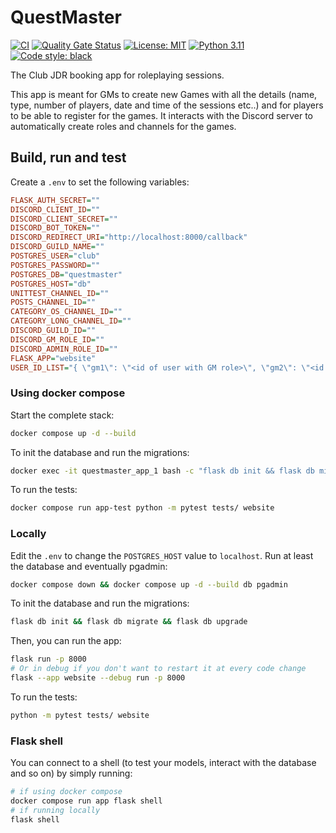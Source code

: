 # QuestMaster

[![CI](https://github.com/Club-JDR/questmaster/actions/workflows/ci.yml/badge.svg?branch=main)](https://github.com/Club-JDR/questmaster/actions/workflows/ci.yml)
[![Quality Gate Status](https://sonarcloud.io/api/project_badges/measure?project=Club-JDR_questmaster&metric=alert_status)](https://sonarcloud.io/dashboard?id=Club-JDR_questmaster)
[![License: MIT](https://img.shields.io/badge/License-MIT-yellow.svg)](https://opensource.org/licenses/MIT)
[![Python 3.11](https://img.shields.io/badge/python-3.11-blue.svg)](https://www.python.org/downloads/)
[![Code style: black](https://img.shields.io/badge/code%20style-black-000000.svg)](https://github.com/ambv/black)

The Club JDR booking app for roleplaying sessions.

This app is meant for GMs to create new Games with all the details (name, type, number of players, date and time of the sessions etc..) and for players to be able to register for the games. It interacts with the Discord server to automatically create roles and channels for the games.

## Build, run and test

Create a `.env` to set the following variables:

```ini
FLASK_AUTH_SECRET=""
DISCORD_CLIENT_ID=""
DISCORD_CLIENT_SECRET=""
DISCORD_BOT_TOKEN=""
DISCORD_REDIRECT_URI="http://localhost:8000/callback"
DISCORD_GUILD_NAME=""
POSTGRES_USER="club"
POSTGRES_PASSWORD=""
POSTGRES_DB="questmaster"
POSTGRES_HOST="db"
UNITTEST_CHANNEL_ID=""
POSTS_CHANNEL_ID=""
CATEGORY_OS_CHANNEL_ID=""
CATEGORY_LONG_CHANNEL_ID=""
DISCORD_GUILD_ID=""
DISCORD_GM_ROLE_ID=""
DISCORD_ADMIN_ROLE_ID=""
FLASK_APP="website"
USER_ID_LIST="{ \"gm1\": \"<id of user with GM role>\", \"gm2\": \"<id of other user with GM role>\", \"notgm\": \"<id of user without GM role>\", \"admin\": \"<id of user with Admin role>\"}"
```

### Using docker compose

Start the complete stack:

```sh
docker compose up -d --build
```

To init the database and run the migrations:

```sh
docker exec -it questmaster_app_1 bash -c "flask db init && flask db migrate && flask db upgrade"
```

To run the tests:

```sh
docker compose run app-test python -m pytest tests/ website
```

### Locally

Edit the `.env` to change the `POSTGRES_HOST` value to `localhost`.
Run at least the database and eventually pgadmin:

```sh
docker compose down && docker compose up -d --build db pgadmin
```

To init the database and run the migrations:

```sh
flask db init && flask db migrate && flask db upgrade
```

Then, you can run the app:

```sh
flask run -p 8000
# Or in debug if you don't want to restart it at every code change
flask --app website --debug run -p 8000
```

To run the tests:

```sh
python -m pytest tests/ website
```

### Flask shell

You can connect to a shell (to test your models, interact with the database and so on) by simply running:

```sh
# if using docker compose
docker compose run app flask shell
# if running locally
flask shell
```
